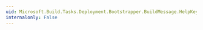 ```yaml
---
uid: Microsoft.Build.Tasks.Deployment.Bootstrapper.BuildMessage.HelpKeyword
internalonly: False
---
```

